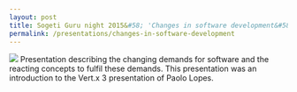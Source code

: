 ```yaml
---
layout: post
title: Sogeti Guru night 2015&#58; 'Changes in software development&#58; microservices, event-driven, scalability'
permalink: /presentations/changes-in-software-development
---
```

[<img src="{{ site.baseurl }}/img/presentation.svg">]({{site.baseurl}}/presentations/changes-in-software-development.pdf)
Presentation describing the changing demands for software and the reacting concepts to fulfil these demands. This presentation was an introduction to the Vert.x 3 presentation of Paolo Lopes.